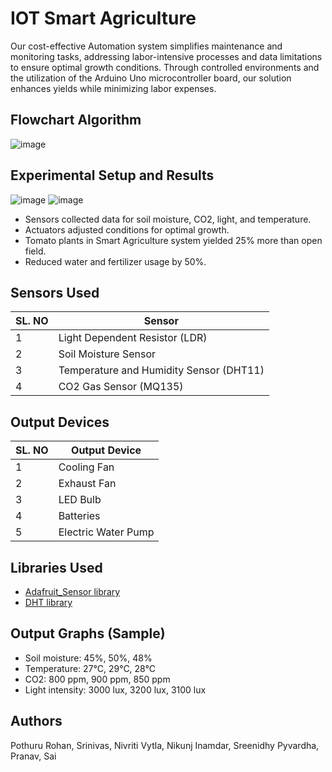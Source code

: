 # IOT Smart Agriculture
Our cost-effective Automation system simplifies maintenance and monitoring tasks, addressing labor-intensive processes and data limitations to ensure optimal growth conditions. Through controlled environments and the utilization of the Arduino Uno microcontroller board, our solution enhances yields while minimizing labor expenses.

## Flowchart Algorithm
![image](https://github.com/rohzzn/smart_agriculture/assets/47408756/79f53036-de14-4632-afcf-ed3fbd065338)

## Experimental Setup and Results
![image](https://github.com/rohzzn/smart_agriculture/assets/47408756/9d9e65de-6c32-45e5-a90a-d156600b1e34)
![image](https://github.com/rohzzn/smart_agriculture/assets/47408756/d2a72459-b40d-4daa-b54c-b0d261c34d44)
- Sensors collected data for soil moisture, CO2, light, and temperature.
- Actuators adjusted conditions for optimal growth.
- Tomato plants in Smart Agriculture system yielded 25% more than open field.
- Reduced water and fertilizer usage by 50%.

## Sensors Used
| SL. NO | Sensor                                 |
|--------|----------------------------------------|
| 1      | Light Dependent Resistor (LDR)         |
| 2      | Soil Moisture Sensor                   |
| 3      | Temperature and Humidity Sensor (DHT11) |
| 4      | CO2 Gas Sensor (MQ135)                 |


## Output Devices
| SL. NO | Output Device      |
|--------|--------------------|
| 1      | Cooling Fan        |
| 2      | Exhaust Fan        |
| 3      | LED Bulb           |
| 4      | Batteries          |
| 5      | Electric Water Pump|

## Libraries Used
- [Adafruit_Sensor library](https://github.com/adafruit/Adafruit_Sensor)
- [DHT library](https://github.com/adafruit/DHT-sensor-library)

## Output Graphs (Sample)
- Soil moisture: 45%, 50%, 48%
- Temperature: 27°C, 29°C, 28°C
- CO2: 800 ppm, 900 ppm, 850 ppm
- Light intensity: 3000 lux, 3200 lux, 3100 lux

## Authors
Pothuru Rohan, Srinivas, Nivriti Vytla, Nikunj Inamdar, Sreenidhy Pyvardha, Pranav, Sai
